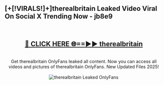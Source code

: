 <h2>[+[!VIRALS!]+]therealbritain Leaked Video Viral On Social X Trending Now - jb8e9</h2>
<br>
<div align="center">
<h2><a href="https://libra.edu.pl?therealbritain" rel="nofollow">🔴 CLICK HERE 🌐==►► therealbritain</a></h2>
<br>
Get therealbritain OnlyFans leaked all content. Now you can access all videos and pictures of therealbritain OnlyFans. New Updated Files 2025!
<br>
<br>
<a href="https://libra.edu.pl?therealbritain" rel="nofollow" data-target="animated-image.originalLink"><img src="https://i.ibb.co.com/WyWwxjT/player-gif2.gif" alt="therealbritain Leaked OnlyFans" style="max-width: 100%; display: inline-block;" data-target="animated-image.originalImage"></a>
</div>
<br>